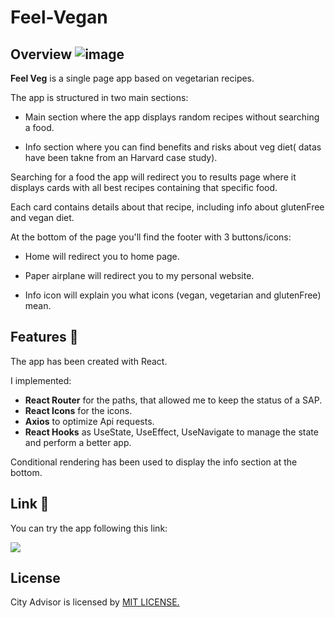 # Feel-Vegan


## Overview ![image](https://user-images.githubusercontent.com/115611709/235648364-f13fb9f7-8243-41ef-b662-83d0b4c7d337.png)
**Feel Veg** is a single page app based on vegetarian recipes.

The app is structured in two main sections:

* Main section where the app displays random recipes without searching a food.

* Info section where you can find benefits and risks about veg diet( datas have been takne from an Harvard case study).


Searching for a food the app will redirect you to results page where it displays  cards with all best recipes containing that specific food.

Each card contains details about that recipe, including info about glutenFree and vegan diet.


At the bottom of the page you'll find the footer with 3 buttons/icons:

* Home will redirect you to home page.

* Paper airplane will redirect you to my personal website.

* Info icon will explain you what icons (vegan, vegetarian and glutenFree) mean.



## Features 📝

The app has been created with React.

I implemented:

* **React Router** for the paths, that allowed me to keep the status of a SAP.
* **React Icons** for the icons.
* **Axios** to optimize Api requests.
* **React Hooks** as UseState, UseEffect, UseNavigate to manage the state and perform a better app.


Conditional rendering has been used to display the info section at the bottom.

## Link 🔗

You can try the app following this link:

<a href="https://feel-vegan.netlify.app"><img src="src/assets/img/si.gif"></a>


## License 

City Advisor is licensed by <a href="https://github.com/BrunoArrostini/Feel-Vegan/blob/main/LICENSE.md"> MIT LICENSE.

